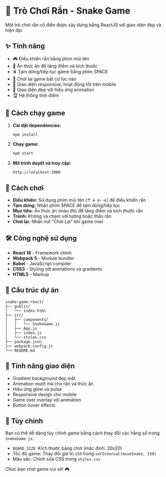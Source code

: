 # 🐍 Trò Chơi Rắn - Snake Game

Một trò chơi rắn cổ điển được xây dựng bằng ReactJS với giao diện đẹp và hiện đại.

## ✨ Tính năng

- 🎮 Điều khiển rắn bằng phím mũi tên
- 🍎 Ăn thức ăn để tăng điểm và kích thước
- ⏸️ Tạm dừng/tiếp tục game bằng phím SPACE
- 🔄 Chơi lại game bất cứ lúc nào
- 📱 Giao diện responsive, hoạt động tốt trên mobile
- 🎨 Giao diện đẹp với hiệu ứng animation
- 🏆 Hệ thống tính điểm

## 🚀 Cách chạy game

1. **Cài đặt dependencies:**
   ```bash
   npm install
   ```

2. **Chạy game:**
   ```bash
   npm start
   ```

3. **Mở trình duyệt và truy cập:**
   ```
   http://localhost:3000
   ```

## 🎯 Cách chơi

- **Điều khiển:** Sử dụng phím mũi tên (↑ ↓ ← →) để điều khiển rắn
- **Tạm dừng:** Nhấn phím SPACE để tạm dừng/tiếp tục
- **Mục tiêu:** Ăn thức ăn (màu đỏ) để tăng điểm và kích thước rắn
- **Tránh:** Không va chạm với tường hoặc thân rắn
- **Chơi lại:** Nhấn nút "Chơi Lại" khi game over

## 🛠️ Công nghệ sử dụng

- **React 18** - Framework chính
- **Webpack 5** - Module bundler
- **Babel** - JavaScript compiler
- **CSS3** - Styling với animations và gradients
- **HTML5** - Markup

## 📁 Cấu trúc dự án

```
snake-game-react/
├── public/
│   └── index.html
├── src/
│   ├── components/
│   │   └── SnakeGame.js
│   ├── App.js
│   ├── index.js
│   └── styles.css
├── package.json
├── webpack.config.js
└── README.md
```

## 🎨 Tính năng giao diện

- Gradient background đẹp mắt
- Animation mượt mà cho rắn và thức ăn
- Hiệu ứng glow và pulse
- Responsive design cho mobile
- Game over overlay với animation
- Button hover effects

## 🔧 Tùy chỉnh

Bạn có thể dễ dàng tùy chỉnh game bằng cách thay đổi các hằng số trong `SnakeGame.js`:

- `BOARD_SIZE`: Kích thước bảng chơi (mặc định: 20x20)
- Tốc độ game: Thay đổi giá trị `150` trong `setInterval(moveSnake, 150)`
- Màu sắc: Chỉnh sửa CSS trong `styles.css`

Chúc bạn chơi game vui vẻ! 🎮

#